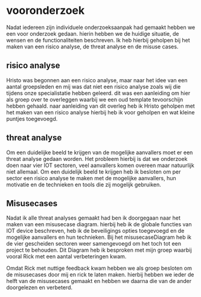 # vooronderzoek

Nadat iedereen zijn individuele onderzoeksaanpak had gemaakt hebben we een voor onderzoek gedaan. hierin hebben we de huidige situatie, de wensen en de functionaliteiten beschreven. Ik heb hierbij geholpen bij het maken van een risico analyse, de threat analyse en de misuse cases.

## risico analyse

Hristo was begonnen aan een risico analyse, maar naar het idee van een aantal groepsleden en mij was dat niet een risico analyse zoals wij die tijdens onze specialistatie hebben geleerd. dit was een aanleiding om hier als groep over te overleggen waarbij we een oud template tevoorschijn hebben gehaald. naar aanleiding van dit overleg heb ik Hristo geholpen met het maken van een risico analyse hierbij heb ik voor geholpen en wat kleine puntjes toegevoegd.

## threat analyse

Om een duidelijke beeld te krijgen van de mogelijke aanvallers moet er een threat analyse gedaan worden. Het probleem hierbij is dat we onderzoek doen naar vier IOT sectoren, veel aanvallers komen overeen maar natuurlijk niet allemaal. Om een duidelijk beeld te krijgen heb ik besloten om per sector een risico analyse te maken met de mogelijke aanvallers, hun motivatie en de technieken en tools die zij mogelijk gebruiken. 

## Misusecases

Nadat ik alle threat analyses gemaakt had ben ik doorgegaan naar het maken van een misusecase diagram. hierbij heb ik de globale functies van IOT device beschreven, heb ik de beveiligings opties toegevoegd en de mogelijke aanvallers en hun technieken. Bij het misusecaseDiagram heb ik de vier gescheiden sectoren weer samengevoegd om het toch tot een project te behouden. Dit Diagram heb ik besproken met mijn groep waarbij vooral Rick met een aantal verbeteringen kwam.

Omdat Rick met nuttige feedback kwam hebben we als groep besloten om de misusecases door mij en rick te laten maken. hierbij hebben we ieder de helft van de misusecases gemaakt en hebben we daarna die van de ander doorgelezen en verbeterd.

<!-- Vervolgens hebben we als groep gewerkt aan de preliminary research, hierin hebben we het project beschreven en wat we gaan doen. Hierin hebben we verschillende aspecten in details uitgewerkt. Hierbij heb ik meegeholpen met het maken van de risico analyse. Verder heb ik de threat analyse gemaakt en heb ik samen met Rick de misuse cases gemaakt. -->